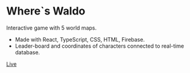 # Where`s Waldo

Interactive game with 5 world maps.
 * Made with React, TypeScript, CSS, HTML, Firebase.
 * Leader-board and coordinates of characters connected to real-time database.
<!-- end of the list -->
[Live](https://where-is-waldo-9560c.web.app/)
